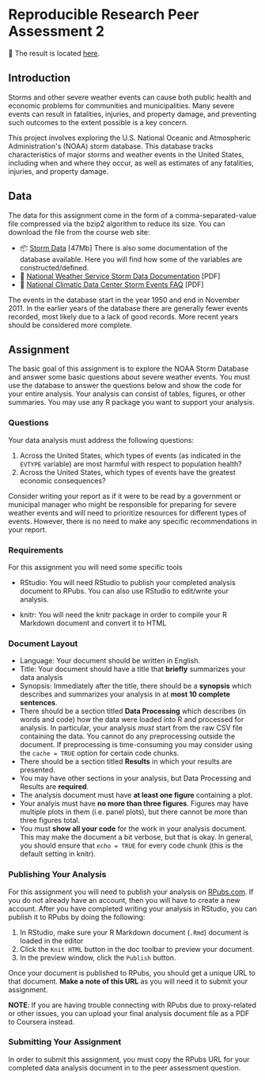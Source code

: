# Reproducible Research Peer Assessment 2

:closed_book: The result is located [here](https://github.com/demidovakatya/repdata-peer-assessment-2/blob/master/analysis.md).

## Introduction

Storms and other severe weather events can cause both public health and economic problems for communities and municipalities. Many severe events can result in fatalities, injuries, and property damage, and preventing such outcomes to the extent possible is a key concern.

This project involves exploring the U.S. National Oceanic and Atmospheric Administration's (NOAA) storm database. This database tracks characteristics of major storms and weather events in the United States, including when and where they occur, as well as estimates of any fatalities, injuries, and property damage.

## Data

The data for this assignment come in the form of a comma-separated-value file compressed via the bzip2 algorithm to reduce its size. You can download the file from the course web site:

- :package: [Storm Data](https://d396qusza40orc.cloudfront.net/repdata%2Fdata%2FStormData.csv.bz2) [47Mb] There is also some documentation of the database available. Here you will find how some of the variables are constructed/defined.
- :ledger: [National Weather Service Storm Data Documentation](https://d396qusza40orc.cloudfront.net/repdata%2Fpeer2_doc%2Fpd01016005curr.pdf) [PDF]
- :ledger: [National Climatic Data Center Storm Events FAQ](https://d396qusza40orc.cloudfront.net/repdata%2Fpeer2_doc%2FNCDC%20Storm%20Events-FAQ%20Page.pdf) [PDF]

The events in the database start in the year 1950 and end in November 2011. In the earlier years of the database there are generally fewer events recorded, most likely due to a lack of good records. More recent years should be considered more complete.

## Assignment

The basic goal of this assignment is to explore the NOAA Storm Database and answer some basic questions about severe weather events. You must use the database to answer the questions below and show the code for your entire analysis. Your analysis can consist of tables, figures, or other summaries. You may use any R package you want to support your analysis.

### Questions

Your data analysis must address the following questions:

1. Across the United States, which types of events (as indicated in the `EVTYPE` variable) are most harmful with respect to population health?
2. Across the United States, which types of events have the greatest economic consequences?

Consider writing your report as if it were to be read by a government or municipal manager who might be responsible for preparing for severe weather events and will need to prioritize resources for different types of events. However, there is no need to make any specific recommendations in your report.

### Requirements

For this assignment you will need some specific tools

- RStudio: You will need RStudio to publish your completed analysis document to RPubs. You can also use RStudio to edit/write your analysis.

- knitr: You will need the knitr package in order to compile your R Markdown document and convert it to HTML

### Document Layout

- Language: Your document should be written in English.
- Title: Your document should have a title that **briefly** summarizes your data analysis
- Synopsis: Immediately after the title, there should be a **synopsis** which describes and summarizes your analysis in at **most 10 complete sentences**.
- There should be a section titled **Data Processing** which describes (in words and code) how the data were loaded into R and processed for analysis. In particular, your analysis _must_ start from the raw CSV file containing the data. You cannot do any preprocessing outside the document. If preprocessing is time-consuming you may consider using the `cache = TRUE` option for certain code chunks.
- There should be a section titled **Results** in which your results are presented.
- You may have other sections in your analysis, but Data Processing and Results are **required**.
- The analysis document must have **at least one figure** containing a plot.
- Your analyis must have **no more than three figures**. Figures may have multiple plots in them (i.e. panel plots), but there cannot be more than three figures total.
- You must **show all your code** for the work in your analysis document. This may make the document a bit verbose, but that is okay. In general, you should ensure that `echo = TRUE` for every code chunk (this is the default setting in knitr).

### Publishing Your Analysis

For this assignment you will need to publish your analysis on [RPubs.com](http://rpubs.com/). If you do not already have an account, then you will have to create a new account. After you have completed writing your analysis in RStudio, you can publish it to RPubs by doing the following:

1. In RStudio, make sure your R Markdown document (`.Rmd`) document is loaded in the editor
2. Click the `Knit HTML` button in the doc toolbar to preview your document.
3. In the preview window, click the `Publish` button.

Once your document is published to RPubs, you should get a unique URL to that document. **Make a note of this URL** as you will need it to submit your assignment.

**NOTE**: If you are having trouble connecting with RPubs due to proxy-related or other issues, you can upload your final analysis document file as a PDF to Coursera instead.

### Submitting Your Assignment

In order to submit this assignment, you must copy the RPubs URL for your completed data analysis document in to the peer assessment question.
